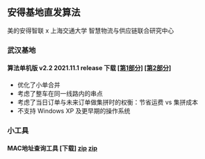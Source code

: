 ## 安得基地直发算法 
美的安得智联 x 上海交通大学 智慧物流与供应链联合研究中心

### 武汉基地
#### 算法单机版 v2.2 2021.11.1 release 下载 [[第1部分]](./annto/wuhan/v2/基地直发算法_v2.2.z01) [[第2部分]](./annto/wuhan/v2/基地直发算法_v2.2.zip)
* 优化了小单合并
* 考虑了整车在同一线路内的串点
* 考虑了当日订单与未来订单做集拼时的权衡：节省运费 vs 集拼成本
* 不支持 Windows XP 及更早期的操作系统


### 小工具
#### MAC地址查询工具 [下载] [zip](./MAC地址查询工具[兼容版].zip) [zip](./MAC地址查询工具[兼容版].exe)
